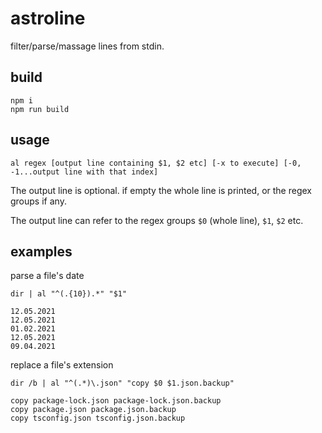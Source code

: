 # astroline

filter/parse/massage lines from stdin.

## build
```
npm i
npm run build
```

## usage
```
al regex [output line containing $1, $2 etc] [-x to execute] [-0, -1...output line with that index]
```

The output line is optional. if empty the whole line is printed, or the regex groups if any.

The output line can refer to the regex groups `$0` (whole line), `$1`, `$2` etc.

## examples

parse a file's date
```
dir | al "^(.{10}).*" "$1"

12.05.2021
12.05.2021
01.02.2021
12.05.2021
09.04.2021
```

replace a file's extension
```
dir /b | al "^(.*)\.json" "copy $0 $1.json.backup"

copy package-lock.json package-lock.json.backup
copy package.json package.json.backup
copy tsconfig.json tsconfig.json.backup
```
